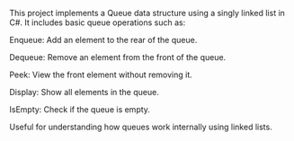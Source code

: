 
This project implements a Queue data structure using a singly linked list in C#.
It includes basic queue operations such as:

Enqueue: Add an element to the rear of the queue.

Dequeue: Remove an element from the front of the queue.

Peek: View the front element without removing it.

Display: Show all elements in the queue.

IsEmpty: Check if the queue is empty.

Useful for understanding how queues work internally using linked lists.
